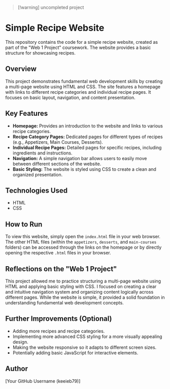 
>[!warning] uncompleted project
# Simple Recipe Website

This repository contains the code for a simple recipe website, created as part of the "Web 1 Project" coursework. The website provides a basic structure for showcasing recipes.

## Overview

This project demonstrates fundamental web development skills by creating a multi-page website using HTML and CSS. The site features a homepage with links to different recipe categories and individual recipe pages. It focuses on basic layout, navigation, and content presentation.

## Key Features

* **Homepage:** Provides an introduction to the website and links to various recipe categories.
* **Recipe Category Pages:** Dedicated pages for different types of recipes (e.g., Appetizers, Main Courses, Desserts).
* **Individual Recipe Pages:** Detailed pages for specific recipes, including ingredients and instructions.
* **Navigation:** A simple navigation bar allows users to easily move between different sections of the website.
* **Basic Styling:** The website is styled using CSS to create a clean and organized presentation.

## Technologies Used

* HTML
* CSS

## How to Run

To view this website, simply open the `index.html` file in your web browser. The other HTML files (within the `appetizers`, `desserts`, and `main-courses` folders) can be accessed through the links on the homepage or by directly opening the respective `.html` files in your browser.

## Reflections on the "Web 1 Project"

This project allowed me to practice structuring a multi-page website using HTML and applying basic styling with CSS. I focused on creating a clear and intuitive navigation system and organizing content logically across different pages. While the website is simple, it provided a solid foundation in understanding fundamental web development concepts.

## Further Improvements (Optional)

* Adding more recipes and recipe categories.
* Implementing more advanced CSS styling for a more visually appealing design.
* Making the website responsive so it adapts to different screen sizes.
* Potentially adding basic JavaScript for interactive elements.

## Author

[Your GitHub Username (keeieb79)]
